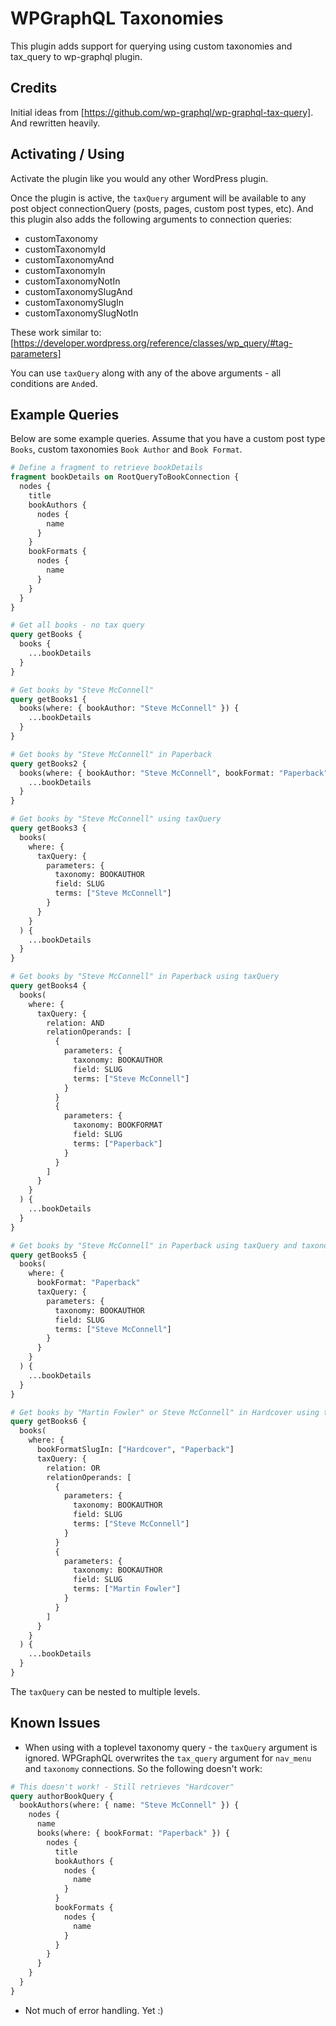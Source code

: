 # WPGraphQL Taxonomies

This plugin adds support for querying using custom taxonomies and tax_query to wp-graphql plugin.

## Credits

Initial ideas from [https://github.com/wp-graphql/wp-graphql-tax-query]. And rewritten heavily.

## Activating / Using
Activate the plugin like you would any other WordPress plugin. 

Once the plugin is active, the `taxQuery` argument will be available to any post object connectionQuery 
(posts, pages, custom post types, etc). And this plugin also adds the following arguments to connection queries:

* customTaxonomy
* customTaxonomyId
* customTaxonomyAnd
* customTaxonomyIn
* customTaxonomyNotIn
* customTaxonomySlugAnd
* customTaxonomySlugIn
* customTaxonomySlugNotIn

These work similar to: [https://developer.wordpress.org/reference/classes/wp_query/#tag-parameters]

You can use `taxQuery` along with any of the above arguments - all conditions are `And`ed.

## Example Queries
Below are some example queries. Assume that you have a custom post type `Books`, custom taxonomies
`Book Author` and `Book Format`.


```graphql
# Define a fragment to retrieve bookDetails
fragment bookDetails on RootQueryToBookConnection {
  nodes {
    title
    bookAuthors {
      nodes {
        name
      }
    }
    bookFormats {
      nodes {
        name
      }
    }
  }
}

# Get all books - no tax query
query getBooks {
  books {
    ...bookDetails
  }
}

# Get books by "Steve McConnell"
query getBooks1 {
  books(where: { bookAuthor: "Steve McConnell" }) {
    ...bookDetails
  }
}

# Get books by "Steve McConnell" in Paperback
query getBooks2 {
  books(where: { bookAuthor: "Steve McConnell", bookFormat: "Paperback" }) {
    ...bookDetails
  }
}

# Get books by "Steve McConnell" using taxQuery
query getBooks3 {
  books(
    where: {
      taxQuery: {
        parameters: {
          taxonomy: BOOKAUTHOR
          field: SLUG
          terms: ["Steve McConnell"]
        }
      }
    }
  ) {
    ...bookDetails
  }
}

# Get books by "Steve McConnell" in Paperback using taxQuery
query getBooks4 {
  books(
    where: {
      taxQuery: {
        relation: AND
        relationOperands: [
          {
            parameters: {
              taxonomy: BOOKAUTHOR
              field: SLUG
              terms: ["Steve McConnell"]
            }
          }
          {
            parameters: {
              taxonomy: BOOKFORMAT
              field: SLUG
              terms: ["Paperback"]
            }
          }
        ]
      }
    }
  ) {
    ...bookDetails
  }
}

# Get books by "Steve McConnell" in Paperback using taxQuery and taxonomy argument
query getBooks5 {
  books(
    where: {
      bookFormat: "Paperback"
      taxQuery: {
        parameters: {
          taxonomy: BOOKAUTHOR
          field: SLUG
          terms: ["Steve McConnell"]
        }
      }
    }
  ) {
    ...bookDetails
  }
}

# Get books by "Martin Fowler" or Steve McConnell" in Hardcover using taxQuery
query getBooks6 {
  books(
    where: {
      bookFormatSlugIn: ["Hardcover", "Paperback"]
      taxQuery: {
        relation: OR
        relationOperands: [
          {
            parameters: {
              taxonomy: BOOKAUTHOR
              field: SLUG
              terms: ["Steve McConnell"]
            }
          }
          {
            parameters: {
              taxonomy: BOOKAUTHOR
              field: SLUG
              terms: ["Martin Fowler"]
            }
          }
        ]
      }
    }
  ) {
    ...bookDetails
  }
}
```


The `taxQuery` can be nested to multiple levels.

## Known Issues

* When using with a toplevel taxonomy query - the `taxQuery` argument is ignored. WPGraphQL overwrites the `tax_query` argument for `nav_menu` and `taxonomy` connections. So the following doesn't work:

```graphql
# This doesn't work! - Still retrieves "Hardcover"
query authorBookQuery {
  bookAuthors(where: { name: "Steve McConnell" }) {
    nodes {
      name
      books(where: { bookFormat: "Paperback" }) {
        nodes {
          title
          bookAuthors {
            nodes {
              name
            }
          }
          bookFormats {
            nodes {
              name
            }
          }
        }
      }
    }
  }
}

```

* Not much of error handling. Yet :)
